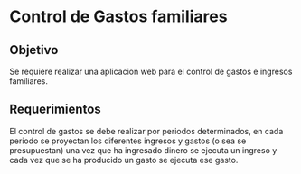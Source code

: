 # Control de Gastos familiares

## Objetivo

Se requiere realizar una aplicacion web para el control de gastos e ingresos familiares.

## Requerimientos

El control de gastos se debe realizar por periodos determinados, en cada periodo se proyectan los diferentes ingresos y gastos (o sea se presupuestan) una vez que ha ingresado dinero se ejecuta un ingreso y cada vez que se ha producido un gasto se ejecuta ese gasto.
